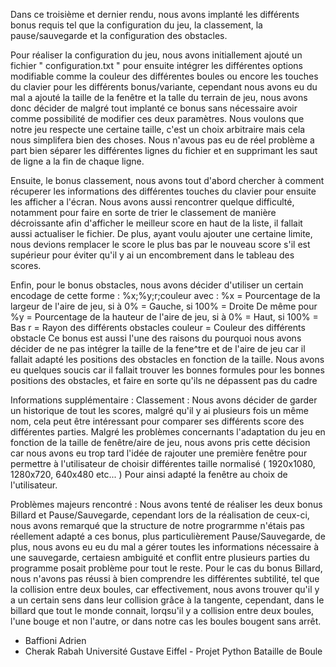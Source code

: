 Dans ce troisième et dernier rendu, nous avons implanté les différents bonus requis tel que la configuration du jeu, la classement, la pause/sauvegarde et la configuration des obstacles.

Pour réaliser la configuration du jeu, nous avons initiallement ajouté un fichier " configuration.txt " pour ensuite intégrer les différentes options modifiable comme la couleur des différentes boules ou encore les touches du clavier pour les différents bonus/variante, cependant nous avons eu du mal a ajouté la taille de la fenêtre et la talle du terrain de jeu, nous avons donc décider de malgré tout implanté ce bonus sans nécessaire avoir comme possibilité de modifier ces deux paramètres. Nous voulons que notre jeu respecte une certaine taille, c'est un choix arbitraire mais cela nous simplifera bien des choses. Nous n'avous pas eu de réel problème a part bien séparer les différentes lignes du fichier et en supprimant les saut de ligne a la fin de chaque ligne.

Ensuite, le bonus classement, nous avons tout d'abord chercher à comment récuperer les informations des différentes touches du clavier pour ensuite les afficher a l'écran. Nous avons aussi rencontrer quelque difficulté, notamment pour faire en sorte de trier le classement de manière décroissante afin d'afficher le meilleur score en haut de la liste, il fallait aussi actualiser le fichier. De plus, ayant voulu ajouter une certaine limite, nous devions remplacer le score le plus bas par le nouveau score s'il est supérieur pour éviter qu'il y ai un encombrement dans le tableau des scores.

Enfin, pour le bonus obstacles, nous avons décider d'utiliser un certain encodage de cette forme : %x;%y;r;couleur 
avec : %x = Pourcentage de la largeur de l'aire de jeu, si à 0% = Gauche, si 100% = Droite
De même pour %y = Pourcentage de la hauteur de l'aire de jeu, si à 0% = Haut, si 100% = Bas
r = Rayon des différents obstacles
couleur = Couleur des différents obstacle
Ce bonus est aussi l'une des raisons du pourquoi nous avons décider de ne pas intégrer la taille de la fene^tre et de l'aire de jeu car il fallait adapté les positions des obstacles en fonction de la taille.
Nous avons eu quelques soucis car il fallait trouver les bonnes formules pour les bonnes positions des obstacles, et faire en sorte qu'ils ne dépassent pas du cadre

Informations supplémentaire : 
Classement : Nous avons décider de garder un historique de tout les scores, malgré qu'il y ai plusieurs fois un même nom, cela peut être intéressant pour comparer ses différents score des différentes parties.
Malgré les problèmes concernants l'adaptation du jeu en fonction de la taille de fenêtre/aire de jeu, nous avons pris cette décision car nous avons eu trop tard l'idée de rajouter une première fenêtre pour permettre à l'utilisateur de choisir différentes taille normalisé ( 1920x1080, 1280x720, 640x480 etc... ) Pour ainsi adapté la fenêtre au choix de l'utilisateur.

Problèmes majeurs rencontré : 
Nous avons tenté de réaliser les deux bonus Billard et Pause/Sauvegarde, cependant lors de la réalisation de ceux-ci, nous avons remarqué que la structure de notre prograrmme n'étais pas réellement adapté a ces bonus, plus particulièrement Pause/Sauvegarde, de plus, nous avons eu eu du mal a gérer toutes les informations nécessaire à une sauvegarde, certaiesn ambiguité et conflit entre plusieurs parties du programme posait problème pour tout le reste. Pour le cas du bonus Billard, nous n'avons pas réussi à bien comprendre les différentes subtilité, tel que la collision entre deux boules, car effectivement, nous avons trouver qu'il y a un certain sens dans leur collision grâce à la tangente, cependant, dans le billard que tout le monde connait, lorqsu'il y a collision entre deux boules, l'une bouge et non l'autre, or dans notre cas les boules bougent sans arrêt.

- Baffioni Adrien
- Cherak Rabah
Université Gustave Eiffel - Projet Python Bataille de Boule
